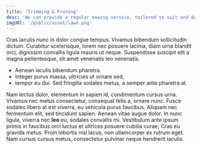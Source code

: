```yaml
---
title: 'Trimming & Pruning'
desc: 'We can provide a regular mowing service, tailored to suit and designed to keep your lawns and property looking tidy and well presented.'
imgURl: '/public/asset/lawn.png'
---
```


Cras iaculis nunc in dolor congue tempus. Vivamus bibendum sollicitudin dictum. Curabitur scelerisque, lorem nec posuere lacinia, diam urna blandit orci, dignissim convallis ligula mauris ut neque. Suspendisse suscipit elit a magna pellentesque, sit amet venenatis leo venenatis. 

- Aenean iaculis bibendum pharetra. 
- Integer purus massa, ultricies ut ornare sed, 
- tempor eu dui. Sed fringilla sodales metus, a semper ante pharetra at. 

Nam lectus dolor, elementum in sapien id, condimentum cursus urna. Vivamus nec metus consectetur, consequat felis a, ornare nunc. Fusce sodales libero at est viverra, eu vehicula purus faucibus. Aliquam nec fermentum elit, sed tincidunt sapien. Aenean vitae augue dolor. In nunc ligula, viverra nec **leo** eu, sodales convallis mi. Vestibulum ante ipsum primis in faucibus orci luctus et ultrices posuere cubilia curae; Cras eu gravida metus. Proin lobortis nisl lacus, non ullamcorper ex rutrum eget. Nam cursus cursus metus, consectetur pulvinar neque hendrerit iaculis.
